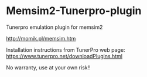 # Memsim2-Tunerpro-plugin
Tunerpro emulation plugin for memsim2

http://momik.pl/memsim.htm

Installation instructions from TunerPro web page:
https://www.tunerpro.net/downloadPlugins.html

No warranty, use at your own risk!!
